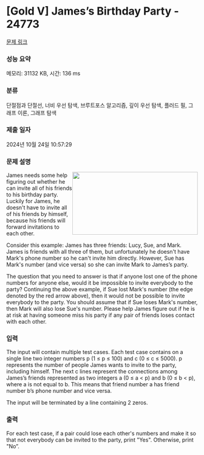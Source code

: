 # [Gold V] James’s Birthday Party - 24773 

[문제 링크](https://www.acmicpc.net/problem/24773) 

### 성능 요약

메모리: 31132 KB, 시간: 136 ms

### 분류

단절점과 단절선, 너비 우선 탐색, 브루트포스 알고리즘, 깊이 우선 탐색, 플러드 필, 그래프 이론, 그래프 탐색

### 제출 일자

2024년 10월 24일 10:57:29

### 문제 설명

<p><img alt="" src="https://upload.acmicpc.net/028b105f-cfa5-4e3c-9bb9-3b5b0c103d9e/-/preview/" style="width: 330px; height: 165px; float: right;">James needs some help figuring out whether he can invite all of his friends to his birthday party. Luckily for James, he doesn't have to invite all of his friends by himself, because his friends will forward invitations to each other.</p>

<p>Consider this example: James has three friends: Lucy, Sue, and Mark. James is friends with all three of them, but unfortunately he doesn't have Mark's phone number so he can't invite him directly. However, Sue has Mark's number (and vice versa) so she can invite Mark to James’s party.</p>

<p>The question that you need to answer is that if anyone lost one of the phone numbers for anyone else, would it be impossible to invite everybody to the party? Continuing the above example, if Sue lost Mark's number (the edge denoted by the red arrow above), then it would not be possible to invite everybody to the party. You should assume that if Sue loses Mark's number, then Mark will also lose Sue's number. Please help James figure out if he is at risk at having someone miss his party if any pair of friends loses contact with each other.</p>

### 입력 

 <p>The input will contain multiple test cases. Each test case contains on a single line two integer numbers p (1 ≤ p ≤ 100) and c (0 ≤ c ≤ 5000). p represents the number of people James wants to invite to the party, including himself. The next c lines represent the connections among James’s friends represented as two integers a (0 ≤ a < p) and b (0 ≤ b < p), where a is not equal to b. This means that friend number a has friend number b’s phone number and vice versa.</p>

<p>The input will be terminated by a line containing 2 zeros.</p>

### 출력 

 <p>For each test case, if a pair could lose each other's numbers and make it so that not everybody can be invited to the party, print "Yes". Otherwise, print "No”.</p>

